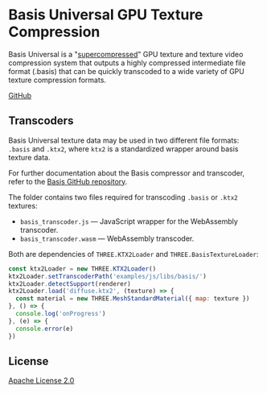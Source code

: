 # Basis Universal GPU Texture Compression

Basis Universal is a "[supercompressed](http://gamma.cs.unc.edu/GST/gst.pdf)"
GPU texture and texture video compression system that outputs a highly
compressed intermediate file format (.basis) that can be quickly transcoded to
a wide variety of GPU texture compression formats.

[GitHub](https://github.com/BinomialLLC/basis_universal)

## Transcoders

Basis Universal texture data may be used in two different file formats:
`.basis` and `.ktx2`, where `ktx2` is a standardized wrapper around basis texture data.

For further documentation about the Basis compressor and transcoder, refer to
the [Basis GitHub repository](https://github.com/BinomialLLC/basis_universal).

The folder contains two files required for transcoding `.basis` or `.ktx2` textures:

* `basis_transcoder.js` — JavaScript wrapper for the WebAssembly transcoder.
* `basis_transcoder.wasm` — WebAssembly transcoder.

Both are dependencies of `THREE.KTX2Loader` and `THREE.BasisTextureLoader`:

```js
const ktx2Loader = new THREE.KTX2Loader()
ktx2Loader.setTranscoderPath('examples/js/libs/basis/')
ktx2Loader.detectSupport(renderer)
ktx2Loader.load('diffuse.ktx2', (texture) => {
  const material = new THREE.MeshStandardMaterial({ map: texture })
}, () => {
  console.log('onProgress')
}, (e) => {
  console.error(e)
})
```

## License

[Apache License 2.0](https://github.com/BinomialLLC/basis_universal/blob/master/LICENSE)
